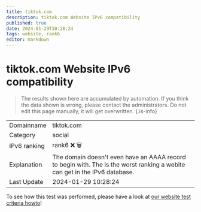 ```yaml
---
title: tiktok.com
description: tiktok.com Website IPv6 compatibility
published: true
date: 2024-01-29T10:28:24
tags: website, rank6
editor: markdown
---
```


# tiktok.com Website IPv6 compatibility

> The results shown here are accumulated by automation. If you think the data shown is wrong, please contact the administrators. 
> Do not edit this page manually, it will get overwritten.
{.is-info}


|   |   |
| - | - |
| Domainname | tiktok.com
| Category | social |
| IPv6 ranking | rank6 :x: :wastebasket: |
| Explanation | The domain doesn't even have an AAAA record to begin with. The is the worst ranking a webite can get in the IPv6 database. |
| Last Update | 2024-01-29 10:28:24 |

To see how this test was performed, please have a look at [our website test criteria howto](/howto/testcriteria/website)!

